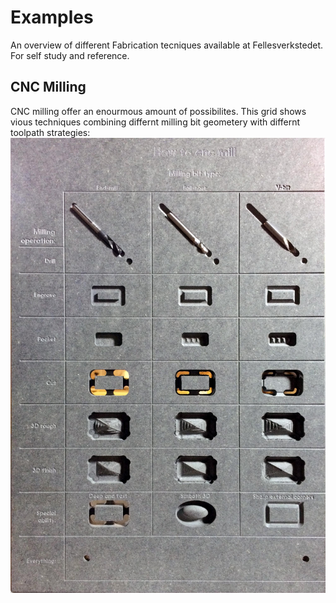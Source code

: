 # Examples

An overview of different Fabrication tecniques available at Fellesverkstedet. For self study and reference.

## CNC Milling

CNC milling offer an enourmous amount of possibilites. This grid shows vious techniques combining differnt milling bit geometery with differnt toolpath strategies:
![CNC mill grid](./img/CNC-mill-example-grid.jpg)